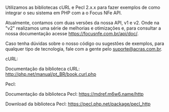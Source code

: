Utilizamos as bibliotecas cURL e Pecl 2.x.x para fazer exemplos de como integrar o seu sistema em PHP com a o Focus NFe API.

Atualmente, contamos com duas versões da nossa API, v1 e v2. Onde na "v2" realizamos uma série de melhorias e otimizações e, para consultar a nossa documentação acesse https://focusnfe.com.br/api/doc/.

Caso tenha dúvidas sobre o nosso código ou sugestões de exemplos, para qualquer tipo de tecnologia, fale com a gente pelo suporte@acras.com.br.

cURL:

Documentação da biblioteca cURL: http://php.net/manual/pt_BR/book.curl.php

Pecl:

Documentação da biblioteca Pecl: https://mdref.m6w6.name/http

Download da biblioteca Pecl: https://pecl.php.net/package/pecl_http
